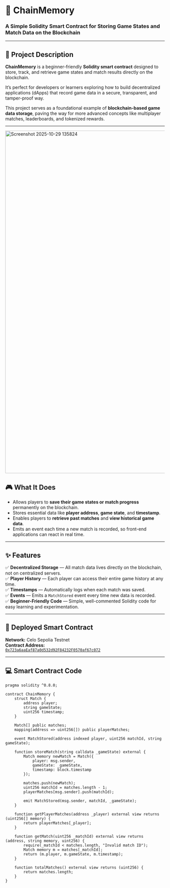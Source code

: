 # 🧠 ChainMemory  

### A Simple Solidity Smart Contract for Storing Game States and Match Data on the Blockchain  

---

## 📜 Project Description  

**ChainMemory** is a beginner-friendly **Solidity smart contract** designed to store, track, and retrieve game states and match results directly on the blockchain.  

It’s perfect for developers or learners exploring how to build decentralized applications (dApps) that record game data in a secure, transparent, and tamper-proof way.  

This project serves as a foundational example of **blockchain-based game data storage**, paving the way for more advanced concepts like multiplayer matches, leaderboards, and tokenized rewards.  

---

<img width="1916" height="1079" alt="Screenshot 2025-10-29 135824" src="https://github.com/user-attachments/assets/eb59b2e5-f893-4a33-bfeb-0877638bb853" />


## 🎮 What It Does  

- Allows players to **save their game states or match progress** permanently on the blockchain.  
- Stores essential data like **player address**, **game state**, and **timestamp**.  
- Enables players to **retrieve past matches** and **view historical game data**.  
- Emits an event each time a new match is recorded, so front-end applications can react in real time.  

---

## ✨ Features  

✅ **Decentralized Storage** — All match data lives directly on the blockchain, not on centralized servers.  
✅ **Player History** — Each player can access their entire game history at any time.  
✅ **Timestamps** — Automatically logs when each match was saved.  
✅ **Events** — Emits a `MatchStored` event every time new data is recorded.  
✅ **Beginner-Friendly Code** — Simple, well-commented Solidity code for easy learning and experimentation.  

---

## 🔗 Deployed Smart Contract  

**Network:** Celo Sepolia Testnet  
**Contract Address:**  
[`0x723a6aaEaf87a0d532d92F84232F0570af67c072`](https://celo-sepolia.blockscout.com/address/0x723a6aaEaf87a0d532d92F84232F0570af67c072)  

---

## 💻 Smart Contract Code  

```solidity
pragma solidity ^0.8.0;

contract ChainMemory {
    struct Match {
        address player;
        string gameState;
        uint256 timestamp;
    }

    Match[] public matches;
    mapping(address => uint256[]) public playerMatches;

    event MatchStored(address indexed player, uint256 matchId, string gameState);

    function storeMatch(string calldata _gameState) external {
        Match memory newMatch = Match({
            player: msg.sender,
            gameState: _gameState,
            timestamp: block.timestamp
        });

        matches.push(newMatch);
        uint256 matchId = matches.length - 1;
        playerMatches[msg.sender].push(matchId);

        emit MatchStored(msg.sender, matchId, _gameState);
    }

    function getPlayerMatches(address _player) external view returns (uint256[] memory) {
        return playerMatches[_player];
    }

    function getMatch(uint256 _matchId) external view returns (address, string memory, uint256) {
        require(_matchId < matches.length, "Invalid match ID");
        Match memory m = matches[_matchId];
        return (m.player, m.gameState, m.timestamp);
    }

    function totalMatches() external view returns (uint256) {
        return matches.length;
    }
}

